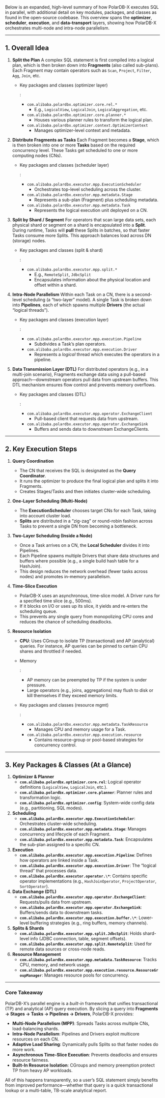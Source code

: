 Below is an expanded, high-level summary of how PolarDB-X executes SQL in parallel, with additional detail on key modules, packages, and classes as found in the open-source codebase. This overview spans the **optimizer**, **scheduler**, **execution**, and **data-transport** layers, showing how PolarDB-X orchestrates multi-node and intra-node parallelism.

------

## 1. Overall Idea

1. **Split the Plan**
    A complex SQL statement is first compiled into a logical plan, which is then broken down into **Fragments** (also called sub-plans). Each Fragment may contain operators such as `Scan`, `Project`, `Filter`, `Agg`, `Join`, etc.

   - Key packages and classes (optimizer layer)

     :

     - `com.alibaba.polardbx.optimizer.core.rel.*`
       - E.g., `LogicalView`, `LogicalJoin`, `LogicalAggregation`, etc.
     - `com.alibaba.polardbx.optimizer.core.planner.*`
       - Houses various planner rules to transform the logical plan.
     - `com.alibaba.polardbx.optimizer.context.OptimizerContext`
       - Manages optimizer-level context and metadata.

2. **Distribute Fragments as Tasks**
    Each Fragment becomes a **Stage**, which is then broken into one or more **Tasks** based on the required concurrency level. These Tasks get scheduled to one or more computing nodes (CNs).

   - Key packages and classes (scheduler layer)

     :

     - `com.alibaba.polardbx.executor.mpp.ExecutionScheduler`
       - Orchestrates top-level scheduling across the cluster.
     - `com.alibaba.polardbx.executor.mpp.metadata.Stage`
       - Represents a sub-plan (Fragment) plus scheduling metadata.
     - `com.alibaba.polardbx.executor.mpp.metadata.Task`
       - Represents the logical execution unit deployed on a CN.

3. **Split by Shard / Segment**
    For operators that scan large data sets, each physical shard or segment on a shard is encapsulated into a **Split**. During runtime, Tasks will **pull** these Splits in batches, so that faster Tasks consume more Splits. This approach balances load across DN (storage) nodes.

   - Key packages and classes (split & shard)

     :

     - `com.alibaba.polardbx.executor.mpp.split.*`
       - E.g., `RemoteSplit`, `JdbcSplit`
       - Encapsulates information about the physical location and offset within a shard.

4. **Intra-Node Parallelism**
    Within each Task on a CN, there is a second-level scheduling (a “two-layer” model). A single Task is broken down into **Pipelines**, each of which spawns multiple **Drivers** (the actual “logical threads”).

   - Key packages and classes (execution layer)

     :

     - `com.alibaba.polardbx.executor.mpp.execution.Pipeline`
       - Subdivides a Task’s plan operators.
     - `com.alibaba.polardbx.executor.mpp.execution.Driver`
       - Represents a *logical* thread which executes the operators in a pipeline.

5. **Data Transmission Layer (DTL)**
    For distributed operators (e.g., in a multi-join scenario), Fragments exchange data using a pull-based approach—downstream operators pull data from upstream buffers. This DTL mechanism ensures flow control and prevents memory overflows.

   - Key packages and classes (DTL)

     :

     - `com.alibaba.polardbx.executor.mpp.operator.ExchangeClient`
       - Pull-based client that requests data from upstream.
     - `com.alibaba.polardbx.executor.mpp.operator.ExchangeSink`
       - Buffers and sends data to downstream ExchangeClients.

------

## 2. Key Execution Steps

1. **Query Coordination**

   - The CN that receives the SQL is designated as the **Query Coordinator**.
   - It runs the optimizer to produce the final logical plan and splits it into Fragments.
   - Creates Stages/Tasks and then initiates cluster-wide scheduling.

2. **One-Layer Scheduling (Multi-Node)**

   - The **ExecutionScheduler** chooses target CNs for each Task, taking into account cluster load.
   - **Splits** are distributed in a “zig-zag” or round-robin fashion across Tasks to prevent a single DN from becoming a bottleneck.

3. **Two-Layer Scheduling (Inside a Node)**

   - Once a Task arrives on a CN, the **Local Scheduler** divides it into Pipelines.
   - Each Pipeline spawns multiple Drivers that share data structures and buffers where possible (e.g., a single build hash table for a HashJoin).
   - This design reduces the network overhead (fewer tasks across nodes) and promotes in-memory parallelism.

4. **Time-Slice Execution**

   - PolarDB-X uses an asynchronous, time-slice model. A Driver runs for a specified time slice (e.g., 500ms).
   - If it blocks on I/O or uses up its slice, it yields and re-enters the scheduling queue.
   - This prevents any single query from monopolizing CPU cores and reduces the chance of scheduling deadlocks.

5. **Resource Isolation**

   - **CPU**: Uses CGroup to isolate TP (transactional) and AP (analytical) queries. For instance, AP queries can be pinned to certain CPU shares and throttled if needed.

   - Memory

     :

     - AP memory can be preempted by TP if the system is under pressure.
     - Large operators (e.g., joins, aggregations) may flush to disk or kill themselves if they exceed memory limits.

   - Key packages and classes (resource mgmt)

     :

     - `com.alibaba.polardbx.executor.mpp.metadata.TaskResource`
       - Manages CPU and memory usage for a Task.
     - `com.alibaba.polardbx.executor.mpp.execution.resource`
       - Contains resource-group or pool-based strategies for concurrency control.

------

## 3. Key Packages & Classes (At a Glance)

1. **Optimizer & Planner**
   - **`com.alibaba.polardbx.optimizer.core.rel`**: Logical operator definitions (`LogicalView`, `LogicalJoin`, etc.).
   - **`com.alibaba.polardbx.optimizer.core.planner`**: Planner rules and transformation logic.
   - **`com.alibaba.polardbx.optimizer.config`**: System-wide config data (e.g., partitioning, SQL modes).
2. **Scheduling**
   - **`com.alibaba.polardbx.executor.mpp.ExecutionScheduler`**: Orchestrates cluster-wide scheduling.
   - **`com.alibaba.polardbx.executor.mpp.metadata.Stage`**: Manages concurrency and lifecycle of each Fragment.
   - **`com.alibaba.polardbx.executor.mpp.metadata.Task`**: Encapsulates the sub-plan assigned to a specific CN.
3. **Execution**
   - **`com.alibaba.polardbx.executor.mpp.execution.Pipeline`**: Defines how operators are linked inside a Task.
   - **`com.alibaba.polardbx.executor.mpp.execution.Driver`**: The “logical thread” that processes data.
   - **`com.alibaba.polardbx.executor.operator.\*`**: Contains specific operator implementations (e.g., `HashJoinOperator`, `ProjectOperator`, `SortOperator`).
4. **Data Exchange (DTL)**
   - **`com.alibaba.polardbx.executor.mpp.operator.ExchangeClient`**: Requests/pulls data from upstream.
   - **`com.alibaba.polardbx.executor.mpp.operator.ExchangeSink`**: Buffers/sends data to downstream tasks.
   - **`com.alibaba.polardbx.executor.mpp.execution.buffer.\*`**: Lower-level buffering strategies (e.g., ring buffers, memory channels).
5. **Splits & Shards**
   - **`com.alibaba.polardbx.executor.mpp.split.JdbcSplit`**: Holds shard-level info (JDBC connection, table, segment offsets).
   - **`com.alibaba.polardbx.executor.mpp.split.RemoteSplit`**: Used for remote data sources or cross-node reads.
6. **Resource Management**
   - **`com.alibaba.polardbx.executor.mpp.metadata.TaskResource`**: Tracks CPU, memory, and network usage.
   - **`com.alibaba.polardbx.executor.mpp.execution.resource.ResourceGroupManager`**: Manages resource pools for concurrency.

------

### Core Takeaway

PolarDB-X’s parallel engine is a *built-in* framework that unifies transactional (TP) and analytical (AP) query execution. By slicing a query into **Fragments → Stages → Tasks → Pipelines → Drivers**, PolarDB-X provides:

- **Multi-Node Parallelism (MPP)**: Spreads Tasks across multiple CNs, load-balancing shards.
- **Intra-Node Parallelism**: Pipelines and Drivers exploit multicore resources on each CN.
- **Adaptive Load Sharing**: Dynamically pulls Splits so that faster nodes do more work.
- **Asynchronous Time-Slice Execution**: Prevents deadlocks and ensures resource fairness.
- **Built-In Resource Isolation**: CGroups and memory preemption protect TP from heavy AP workloads.

All of this happens transparently, so a user’s SQL statement simply benefits from improved performance—whether that query is a quick transactional lookup or a multi-table, TB-scale analytical report.